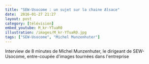 ```yaml
---
title: "SEW-Usocome : un sujet sur la chaine Alsace"
date:  2016-01-27 21:27
layout: post
category: [télévision]
embed_youtube: M_kr-YTuaR0
illustration: /images/M_kr-YTuaR0.jpg
tags: ["SEW-Usocome", "Michel Munzenhuter"]
---
```




Interview de 8 minutes de Michel Munzenhuter, le dirigeant de SEW-Usocome, entre-coupée d'images tournées dans l'entreprise

